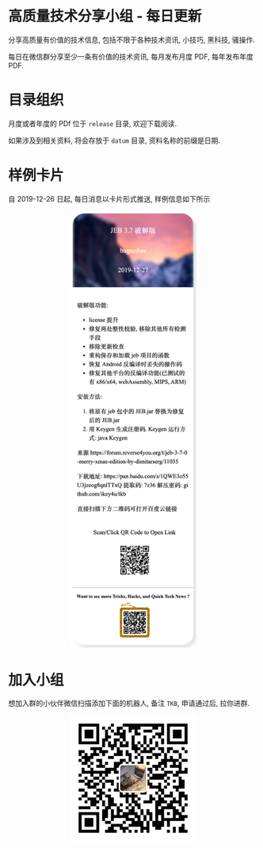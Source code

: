 # 高质量技术分享小组 - 每日更新

分享高质量有价值的技术信息, 包括不限于各种技术资讯, 小技巧, 黑科技, 骚操作.

每日在微信群分享至少一条有价值的技术资讯, 每月发布月度 PDF, 每年发布年度 PDF.

# 目录组织

月度或者年度的 PDf 位于 `release` 目录, 欢迎下载阅读.

如果涉及到相关资料, 将会存放于 `datum` 目录, 资料名称的前缀是日期.


# 样例卡片

自 2019-12-26 日起, 每日消息以卡片形式推送, 样例信息如下所示

<center>
<img src="democard.png" width="256px">
</center>

# 加入小组

想加入群的小伙伴微信扫描添加下面的机器人, 备注 `TKB`, 申请通过后, 拉你进群.

<center>
<img src="robot.jpeg" alt="" width="256px">
</center>
